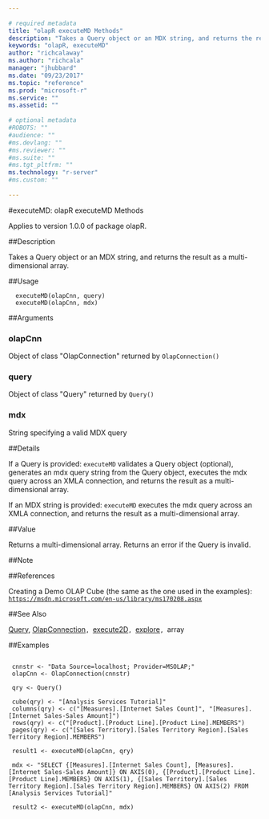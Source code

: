 ```yaml
--- 
 
# required metadata 
title: "olapR executeMD Methods" 
description: "Takes a Query object or an MDX string, and returns the result as a multi-dimensional array. " 
keywords: "olapR, executeMD" 
author: "richcalaway"
ms.author: "richcala" 
manager: "jhubbard" 
ms.date: "09/23/2017" 
ms.topic: "reference" 
ms.prod: "microsoft-r" 
ms.service: "" 
ms.assetid: "" 
 
# optional metadata 
#ROBOTS: "" 
#audience: "" 
#ms.devlang: "" 
#ms.reviewer: "" 
#ms.suite: "" 
#ms.tgt_pltfrm: "" 
ms.technology: "r-server" 
#ms.custom: "" 
 
--- 
```


#executeMD: olapR executeMD Methods

Applies to version 1.0.0 of package olapR.
 
 
 ##Description
 
Takes a Query object or an MDX string, and returns the result as a multi-dimensional array.
 
 
 
 ##Usage

```   
  executeMD(olapCnn, query)
  executeMD(olapCnn, mdx)
```
 
 
 ##Arguments

   
    
 ### olapCnn
 Object of class "OlapConnection" returned by `OlapConnection()` 
  
    
 ### query
 Object of class "Query" returned by `Query()` 
  
    
 ### mdx
 String specifying a valid MDX query 
  
 
 
 
 ##Details
 
If a Query is provided:
`executeMD` validates a Query object (optional), generates an mdx query string from the Query object, executes the mdx query across an XMLA connection, and returns the result  as a multi-dimensional array.

If an MDX string is provided:
`executeMD` executes the mdx query across an XMLA connection, and returns the result  as a multi-dimensional array.
 
 
 
 ##Value
 
Returns a multi-dimensional array.
Returns an error if the Query is invalid.
 
 
 ##Note
 

 
 
 
 ##References
 
Creating a Demo OLAP Cube (the same as the one used in the examples): 
[`https://msdn.microsoft.com/en-us/library/ms170208.aspx`](https://msdn.microsoft.com/en-us/library/ms170208.aspx)

 
 
 
 ##See Also
 
[Query](query.md), [OlapConnection](olapconnection.md)`, `[execute2D](execute2d.md)`, `[explore](explore.md)`, `array
   
 
 ##Examples

 ```
   
  cnnstr <- "Data Source=localhost; Provider=MSOLAP;"
  olapCnn <- OlapConnection(cnnstr)
  
  qry <- Query()
  
  cube(qry) <- "[Analysis Services Tutorial]"
  columns(qry) <- c("[Measures].[Internet Sales Count]", "[Measures].[Internet Sales-Sales Amount]")
  rows(qry) <- c("[Product].[Product Line].[Product Line].MEMBERS") 
  pages(qry) <- c("[Sales Territory].[Sales Territory Region].[Sales Territory Region].MEMBERS")
  
  result1 <- executeMD(olapCnn, qry)
  
  mdx <- "SELECT {[Measures].[Internet Sales Count], [Measures].[Internet Sales-Sales Amount]} ON AXIS(0), {[Product].[Product Line].[Product Line].MEMBERS} ON AXIS(1), {[Sales Territory].[Sales Territory Region].[Sales Territory Region].MEMBERS} ON AXIS(2) FROM [Analysis Services Tutorial]"
  
  result2 <- executeMD(olapCnn, mdx)
 
```
 
